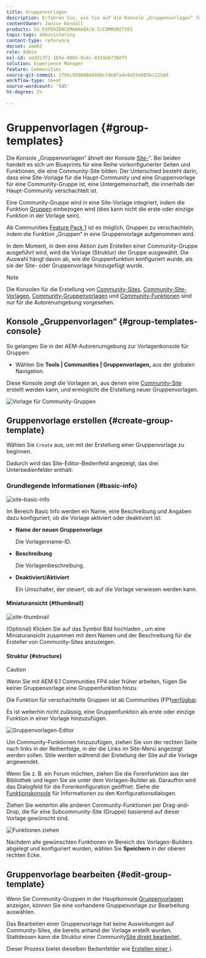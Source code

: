```yaml
---
title: Gruppenvorlagen
description: Erfahren Sie, wie Sie auf die Konsole „Gruppenvorlagen“ für eine Reihe vorab verkabelter Seiten und Funktionen zugreifen können, die eine Community-Site bilden.
contentOwner: Janice Kendall
products: SG_EXPERIENCEMANAGER/6.5/COMMUNITIES
topic-tags: administering
content-type: reference
docset: aem65
role: Admin
exl-id: aed2c3f2-1b5e-4065-8cec-433abb738ef5
solution: Experience Manager
feature: Communities
source-git-commit: 1f56c99980846400cfde8fa4e9a55e885bc2258d
workflow-type: tm+mt
source-wordcount: '545'
ht-degree: 2%

---
```


# Gruppenvorlagen {#group-templates}

Die Konsole „Gruppenvorlagen“ ähnelt der Konsole [Site-](/help/communities/sites.md)&quot;. Bei beiden handelt es sich um Blueprints für eine Reihe vorkonfigurierter Seiten und Funktionen, die eine Community-Site bilden. Der Unterschied besteht darin, dass eine Site-Vorlage für die Haupt-Community und eine Gruppenvorlage für eine Community-Gruppe ist, eine Untergemeinschaft, die innerhalb der Haupt-Community verschachtelt ist.

Eine Community-Gruppe wird in eine Site-Vorlage integriert, indem die Funktion [Gruppen](/help/communities/functions.md#groups-function) einbezogen wird (dies kann nicht die erste oder einzige Funktion in der Vorlage sein).

Ab Communities [Feature Pack 1](/help/communities/deploy-communities.md#latestfeaturepack) ist es möglich, Gruppen zu verschachteln, indem die Funktion „Gruppen“ in eine Gruppenvorlage aufgenommen wird.

In dem Moment, in dem eine Aktion zum Erstellen einer Community-Gruppe ausgeführt wird, wird die Vorlage (Struktur) der Gruppe ausgewählt. Die Auswahl hängt davon ab, wie die Gruppenfunktion konfiguriert wurde, als sie der Site- oder Gruppenvorlage hinzugefügt wurde.

>[!NOTE]
>
>Die Konsolen für die Erstellung von [Community-Sites](/help/communities/sites-console.md), [Community-Site-Vorlagen](/help/communities/sites.md), [Community-Gruppenvorlagen](/help/communities/tools-groups.md) und [Community-Funktionen](/help/communities/functions.md) sind nur für die Autorenumgebung vorgesehen.

## Konsole „Gruppenvorlagen“ {#group-templates-console}

So gelangen Sie in der AEM-Autorenumgebung zur Vorlagenkonsole für Gruppen:

* Wählen Sie **Tools | Communities | Gruppenvorlagen,** aus der globalen Navigation.

Diese Konsole zeigt die Vorlagen an, aus denen eine [Community-Site](/help/communities/sites-console.md) erstellt werden kann, und ermöglicht die Erstellung neuer Gruppenvorlagen.

![Vorlage für Community-Gruppen](assets/groups-template.png)

## Gruppenvorlage erstellen {#create-group-template}

Wählen Sie `Create` aus, um mit der Erstellung einer Gruppenvorlage zu beginnen.

Dadurch wird das Site-Editor-Bedienfeld angezeigt, das drei Unterbedienfelder enthält:

### Grundlegende Informationen {#basic-info}

![site-basic-info](assets/site-basic-info.png)

Im Bereich Basic Info werden ein Name, eine Beschreibung und Angaben dazu konfiguriert, ob die Vorlage aktiviert oder deaktiviert ist:

* **Name der neuen Gruppenvorlage**

  Die Vorlagenname-ID.

* **Beschreibung**

  Die Vorlagenbeschreibung.

* **Deaktiviert/Aktiviert**

  Ein Umschalter, der steuert, ob auf die Vorlage verwiesen werden kann.

#### Miniaturansicht {#thumbnail}

![site-thumbnail](assets/site-thumbnail.png)

(Optional) Klicken Sie auf das Symbol Bild hochladen , um eine Miniaturansicht zusammen mit dem Namen und der Beschreibung für die Ersteller von Community-Sites anzuzeigen.

#### Struktur {#structure}

>[!CAUTION]
>
>Wenn Sie mit AEM 6.1 Communities FP4 oder früher arbeiten, fügen Sie keiner Gruppenvorlage eine Gruppenfunktion hinzu.
>
>Die Funktion für verschachtelte Gruppen ist ab Communities (FP1[&#x200B; verfügbar](/help/communities/communities.md#latestfeaturepack).
>
>Es ist weiterhin nicht zulässig, eine Gruppenfunktion als erste oder einzige Funktion in einer Vorlage hinzuzufügen.

![Gruppenvorlagen-Editor](assets/template-editor.png)

Um Community-Funktionen hinzuzufügen, ziehen Sie von der rechten Seite nach links in der Reihenfolge, in der die Links im Site-Menü angezeigt werden sollen. Stile werden während der Erstellung der Site auf die Vorlage angewendet.

Wenn Sie z. B. ein Forum möchten, ziehen Sie die Forenfunktion aus der Bibliothek und legen Sie sie unter dem Vorlagen-Builder ab. Daraufhin wird das Dialogfeld für die Forenkonfiguration geöffnet. Siehe die [Funktionskonsole](/help/communities/functions.md) für Informationen zu den Konfigurationsdialogen.

Ziehen Sie weiterhin alle anderen Community-Funktionen per Drag-and-Drop, die für eine Subcommunity-Site (Gruppe) basierend auf dieser Vorlage gewünscht sind.

![Funktionen ziehen](assets/dragfunctions.png)

Nachdem alle gewünschten Funktionen im Bereich des Vorlagen-Builders abgelegt und konfiguriert wurden, wählen Sie **Speichern** in der oberen rechten Ecke.

## Gruppenvorlage bearbeiten {#edit-group-template}

Wenn Sie Community-Gruppen in der Hauptkonsole [Gruppenvorlagen](#group-templates-console) anzeigen, können Sie eine vorhandene Gruppenvorlage zur Bearbeitung auswählen.

Das Bearbeiten einer Gruppenvorlage hat keine Auswirkungen auf Community-Sites, die bereits anhand der Vorlage erstellt wurden. Stattdessen kann die Struktur einer Community[Site direkt bearbeitet &#x200B;](/help/communities/sites-console.md#modify-structure).

Dieser Prozess bietet dieselben Bedienfelder wie [Erstellen einer &#x200B;](#create-group-template)).
